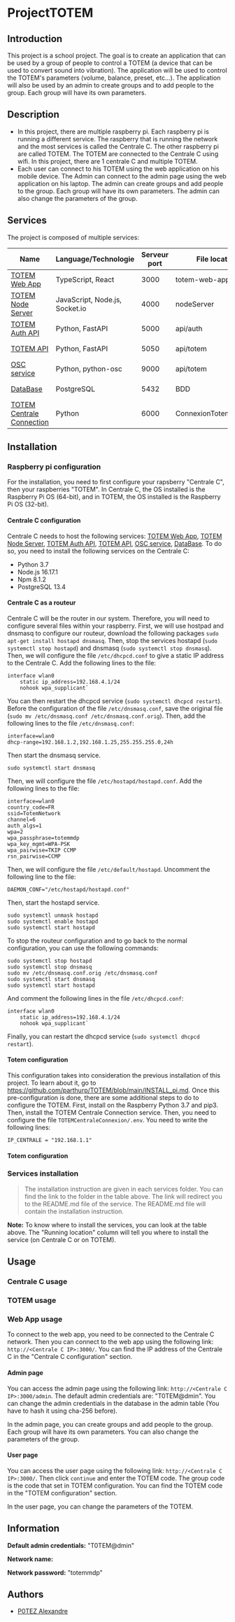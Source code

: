 # ProjectTOTEM

## Introduction

This project is a school project. The goal is to create an application that can be used by a group of people to control a TOTEM (a device that can be used to convert sound into vibration). The application will be used to control the TOTEM's parameters (volume, balance, preset, etc...). The application will also be used by an admin to create groups and to add people to the group. Each group will have its own parameters.

## Description

- In this project, there are multiple raspberry pi. Each raspberry pi is running a different service. The raspberry that is running the network and the most services is called the Centrale C. The other raspberry pi are called TOTEM. The TOTEM are connected to the Centrale C using wifi. In this project, there are 1 centrale C and multiple TOTEM.
- Each user can connect to his TOTEM using the web application on his mobile device. The Admin can connect to the admin page using the web application on his laptop. The admin can create groups and add people to the group. Each group will have its own parameters. The admin can also change the parameters of the group.

## Services

The project is composed of multiple services:

| Name | Language/Technologie | Serveur port | File location | Running location |
| --- | --- | --- | --- | --- |
| [TOTEM Web App](totem-web-app/README.md) | TypeScript, React | 3000 | totem-web-app | Centrale C |
| [TOTEM Node Server](nodeServer/README.md) | JavaScript, Node.js, Socket.io | 4000 | nodeServer | Centrale C |
| [TOTEM Auth API](api/auth/README.md) | Python, FastAPI | 5000 | api/auth | Centrale C |
| [TOTEM API](api/totem/README.md) | Python, FastAPI | 5050 | api/totem | Centrale C |
| [OSC service](api/totem/README.md) | Python, python-osc | 9000 | api/totem | Centrale C |
| [DataBase](BDD/README.md) | PostgreSQL | 5432 | BDD | Centrale C |
| [TOTEM Centrale Connection](ConnexionTotemCentrale/README.md) | Python | 6000 | ConnexionTotemCentrale | TOTEM |

## Installation

### Raspberry pi configuration

For the installation, you need to first configure your rapsberry "Centrale C", then your raspberries "TOTEM".
In Centrale C, the OS installed is the Raspberry Pi OS (64-bit), and in TOTEM, the OS installed is the Raspberry Pi OS (32-bit).

#### Centrale C configuration

Centrale C needs to host the following services: [TOTEM Web App](totem-web-app/README.md), [TOTEM Node Server](nodeServer/README.md), [TOTEM Auth API](api/auth/README.md), [TOTEM API](api/totem/README.md), [OSC service](api/totem/README.md), [DataBase](BDD/README.md).
To do so, you need to install the following services on the Centrale C:
- Python 3.7
- Node.js 16.17.1
- Npm 8.1.2
- PostgreSQL 13.4

#### Centrale C as a routeur

Centrale C will be the router in our system. Therefore, you will need to configure several files within your raspberry.
First, we will use hostpad and dnsmasq to configure our routeur, download the following packages `sudo apt-get install hostapd dnsmasq`.
Then, stop the services hostapd (`sudo systemctl stop hostapd`) and dnsmasq (`sudo systemctl stop dnsmasq`).
Then, we will configure the file `/etc/dhcpcd.conf` to give a static IP address to the Centrale C. Add the following lines to the file:

    interface wlan0 
        static ip_address=192.168.4.1/24
        nohook wpa_supplicant`

You can then restart the dhcpcd service (`sudo systemctl dhcpcd restart`).
Before the configuration of the file `/etc/dnsmasq.conf`, save the original file (`sudo mv /etc/dnsmasq.conf /etc/dnsmasq.conf.orig`).
Then, add the following lines to the file `/etc/dnsmasq.conf`:

	interface=wlan0
	dhcp-range=192.168.1.2,192.168.1.25,255.255.255.0,24h

Then start the dnsmasq service.

	sudo systemctl start dnsmasq

Then, we will configure the file `/etc/hostapd/hostapd.conf`. Add the following lines to the file:

	interface=wlan0
	country_code=FR
	ssid=TotemNetwork
	channel=6
	auth_algs=1
	wpa=2
	wpa_passphrase=totemmdp
	wpa_key_mgmt=WPA-PSK
	wpa_pairwise=TKIP CCMP
	rsn_pairwise=CCMP

Then, we will configure the file `/etc/default/hostapd`. Uncomment the following line to the file:

	DAEMON_CONF="/etc/hostapd/hostapd.conf"

Then, start the hostapd service.

	sudo systemctl unmask hostapd
	sudo systemctl enable hostapd
	sudo systemctl start hostapd


To stop the routeur configuration and to go back to the normal configuration, you can use the following commands:

	sudo systemctl stop hostapd
	sudo systemctl stop dnsmasq
	sudo mv /etc/dnsmasq.conf.orig /etc/dnsmasq.conf
	sudo systemctl start dnsmasq
	sudo systemctl start hostapd

And comment the following lines in the file `/etc/dhcpcd.conf`:

	interface wlan0 
        static ip_address=192.168.4.1/24
        nohook wpa_supplicant`
	
Finally, you can restart the dhcpcd service (`sudo systemctl dhcpcd restart`).


#### Totem configuration

This configuration takes into consideration the previous installation of this project. To learn about it, go to https://github.com/parthurp/TOTEM/blob/main/INSTALL_pi.md.
Once this pre-configuration is done, there are some additional steps to do to configure the TOTEM.
First, install on the Raspberry Python 3.7 and pip3.
Then, install the TOTEM Centrale Connection service. 
Then, you need to configure the file `TOTEMCentraleConnexion/.env`. You need to write the following lines:

	IP_CENTRALE = "192.168.1.1"

#### Totem configuration



### Services installation

> The installation instruction are given in each services folder. You can find the link to the folder in the table above. The link will redirect you to the README.md file of the service. The README.md file will contain the installation instruction.

**Note:** To know where to install the services, you can look at the table above. The "Running location" column will tell you where to install the service (on Centrale C or on TOTEM).

## Usage

### Centrale C usage

<!-- TODO -->

### TOTEM usage

<!-- TODO -->

### Web App usage

To connect to the web app, you need to be connected to the Centrale C network. Then you can connect to the web app using the following link: `http://<Centrale C IP>:3000/`. You can find the IP address of the Centrale C in the "Centrale C configuration" section.

#### Admin page

You can access the admin page using the following link: `http://<Centrale C IP>:3000/admin`.
The default admin credentials are: "T0TEM@dmin". You can change the admin credentials in the database in the admin table (You have to hash it using cha-256 before).

In the admin page, you can create groups and add people to the group. Each group will have its own parameters. You can also change the parameters of the group.

#### User page

You can access the user page using the following link: `http://<Centrale C IP>:3000/`. Then click `continue` and enter the TOTEM code. The group code is the code that set in TOTEM configuration. You can find the TOTEM code in the "TOTEM configuration" section.

In the user page, you can change the parameters of the TOTEM.

## Information

**Default admin credentials:** "T0TEM@dmin"

**Network name:**

**Network password:** "totemmdp"

## Authors

- [P0TEZ Alexandre](https://github.com/P0TEZ)